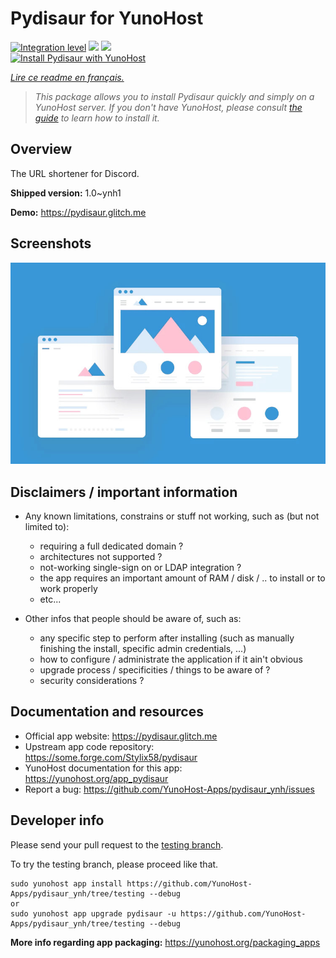 <!--
N.B.: This README was automatically generated by https://github.com/YunoHost/apps/tree/master/tools/README-generator
It shall NOT be edited by hand.
-->

# Pydisaur for YunoHost

[![Integration level](https://dash.yunohost.org/integration/pydisaur.svg)](https://dash.yunohost.org/appci/app/pydisaur) ![](https://ci-apps.yunohost.org/ci/badges/pydisaur.status.svg) ![](https://ci-apps.yunohost.org/ci/badges/pydisaur.maintain.svg)  
[![Install Pydisaur with YunoHost](https://install-app.yunohost.org/install-with-yunohost.svg)](https://install-app.yunohost.org/?app=pydisaur)

*[Lire ce readme en français.](./README_fr.md)*

> *This package allows you to install Pydisaur quickly and simply on a YunoHost server.
If you don't have YunoHost, please consult [the guide](https://yunohost.org/#/install) to learn how to install it.*

## Overview

The URL shortener for Discord.

**Shipped version:** 1.0~ynh1

**Demo:** https://pydisaur.glitch.me

## Screenshots

![](./doc/screenshots/example.jpg)

## Disclaimers / important information

* Any known limitations, constrains or stuff not working, such as (but not limited to):
    * requiring a full dedicated domain ?
    * architectures not supported ?
    * not-working single-sign on or LDAP integration ?
    * the app requires an important amount of RAM / disk / .. to install or to work properly
    * etc...

* Other infos that people should be aware of, such as:
    * any specific step to perform after installing (such as manually finishing the install, specific admin credentials, ...)
    * how to configure / administrate the application if it ain't obvious
    * upgrade process / specificities / things to be aware of ?
    * security considerations ?

## Documentation and resources

* Official app website: https://pydisaur.glitch.me
* Upstream app code repository: https://some.forge.com/Stylix58/pydisaur
* YunoHost documentation for this app: https://yunohost.org/app_pydisaur
* Report a bug: https://github.com/YunoHost-Apps/pydisaur_ynh/issues

## Developer info

Please send your pull request to the [testing branch](https://github.com/YunoHost-Apps/pydisaur_ynh/tree/testing).

To try the testing branch, please proceed like that.
```
sudo yunohost app install https://github.com/YunoHost-Apps/pydisaur_ynh/tree/testing --debug
or
sudo yunohost app upgrade pydisaur -u https://github.com/YunoHost-Apps/pydisaur_ynh/tree/testing --debug
```

**More info regarding app packaging:** https://yunohost.org/packaging_apps
